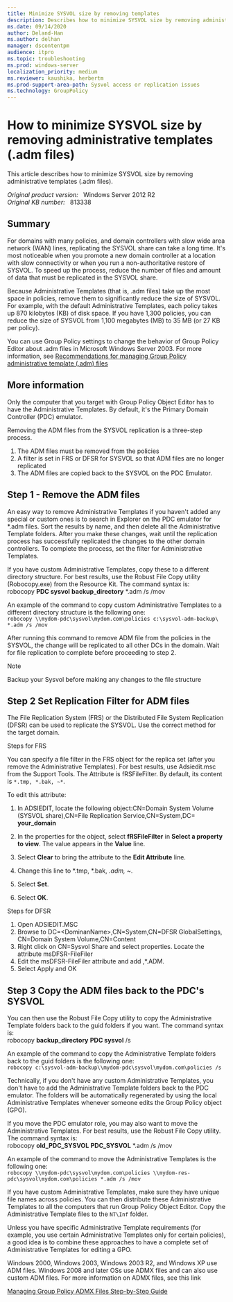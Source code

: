 ```yaml
---
title: Minimize SYSVOL size by removing templates
description: Describes how to minimize SYSVOL size by removing administrative templates (.adm files).
ms.date: 09/14/2020
author: Deland-Han 
ms.author: delhan
manager: dscontentpm
audience: itpro
ms.topic: troubleshooting
ms.prod: windows-server
localization_priority: medium
ms.reviewer: kaushika, herbertm
ms.prod-support-area-path: Sysvol access or replication issues
ms.technology: GroupPolicy
---
```

# How to minimize SYSVOL size by removing administrative templates (.adm files)

This article describes how to minimize SYSVOL size by removing administrative templates (.adm files).

_Original product version:_ &nbsp; Windows Server 2012 R2  
_Original KB number:_ &nbsp; 813338

## Summary

For domains with many policies, and domain controllers with slow wide area network (WAN) lines, replicating the SYSVOL share can take a long time. It's most noticeable when you promote a new domain controller at a location with slow connectivity or when you run a non-authoritative restore of SYSVOL. To speed up the process, reduce the number of files and amount of data that must be replicated in the SYSVOL share.

Because Administrative Templates (that is, .adm files) take up the most space in policies, remove them to significantly reduce the size of SYSVOL. For example, with the default Administrative Templates, each policy takes up 870 kilobytes (KB) of disk space. If you have 1,300 policies, you can reduce the size of SYSVOL from 1,100 megabytes (MB) to 35 MB (or 27 KB per policy).

You can use Group Policy settings to change the behavior of Group Policy Editor about .adm files in Microsoft Windows Server 2003. For more information, see [Recommendations for managing Group Policy administrative template (.adm) files](https://support.microsoft.com/help/816662)  

## More information

Only the computer that you target with Group Policy Object Editor has to have the Administrative Templates. By default, it's the Primary Domain Controller (PDC) emulator.

Removing the ADM files from the SYSVOL replication is a three-step process.

1. The ADM files must be removed from the policies
2. A filter is set in FRS or DFSR for SYSVOL so that ADM files are no longer replicated
3. The ADM files are copied back to the SYSVOL on the PDC Emulator.

## Step 1 - Remove the ADM files

An easy way to remove Administrative Templates if you haven't added any special or custom ones is to search in Explorer on the PDC emulator for *.adm files. Sort the results by name, and then delete all the Administrative Template folders. After you make these changes, wait until the replication process has successfully replicated the changes to the other domain controllers. To complete the process, set the filter for Administrative Templates.

If you have custom Administrative Templates, copy these to a different directory structure. For best results, use the Robust File Copy utility (Robocopy.exe) from the Resource Kit. The command syntax is:  
robocopy **PDC sysvol** **backup_directory** *.adm /s /mov

An example of the command to copy custom Administrative Templates to a different directory structure is the following one:  
`robocopy \\mydom-pdc\sysvol\mydom.com\policies c:\sysvol-adm-backup\ *.adm /s /mov`

After running this command to remove ADM file from the policies in the SYSVOL, the change will be replicated to all other DCs in the domain. Wait for file replication to complete before proceeding to step 2.

> [!NOTE]
> Backup your Sysvol before making any changes to the file structure

## Step 2 Set Replication Filter for ADM files

The File Replication System (FRS) or the Distributed File System Replication (DFSR) can be used to replicate the SYSVOL. Use the correct method for the target domain.

Steps for FRS

You can specify a file filter in the FRS object for the replica set (after you remove the Administrative Templates). For best results, use Adsiedit.msc from the Support Tools. The Attribute is fRSFileFilter. By default, its content is `*.tmp, *.bak, ~*`.

To edit this attribute:

1. In ADSIEDIT, locate the following object:CN=Domain System Volume (SYSVOL share),CN=File Replication Service,CN=System,DC= **your_domain**  

2. In the properties for the object, select **fRSFileFilter** in **Select a property to view**. The value appears in the **Value** line.
3. Select **Clear** to bring the attribute to the **Edit Attribute** line.
4. Change this line to *.tmp, *.bak, *.adm, ~*.
5. Select **Set**.
6. Select **OK**.

Steps for DFSR

1. Open ADSIEDIT.MSC
2. Browse to DC=\<DominanName>,CN=System,CN=DFSR GlobalSettings, CN=Domain System Volume,CN=Content
3. Right click on CN=Sysvol Share and select properties. Locate the attribute msDFSR-FileFiler
4. Edit the msDFSR-FileFiler attribute and add ,*.ADM.
5. Select Apply and OK

## Step 3 Copy the ADM files back to the PDC's SYSVOL

You can then use the Robust File Copy utility to copy the Administrative Template folders back to the guid folders if you want. The command syntax is:  
robocopy **backup_directory** **PDC sysvol** /s

An example of the command to copy the Administrative Template folders back to the guid folders is the following one:  
`robocopy c:\sysvol-adm-backup\\mydom-pdc\sysvol\mydom.com\policies /s`

Technically, if you don't have any custom Administrative Templates, you don't have to add the Administrative Template folders back to the PDC emulator. The folders will be automatically regenerated by using the local Administrative Templates whenever someone edits the Group Policy object (GPO).

If you move the PDC emulator role, you may also want to move the Administrative Templates. For best results, use the Robust File Copy utility. The command syntax is:  
robocopy **old_PDC_SYSVOL** **PDC_SYSVOL** *.adm /s /mov

An example of the command to move the Administrative Templates is the following one:  
`robocopy \\mydom-pdc\sysvol\mydom.com\policies \\mydom-res-pdc\sysvol\mydom.com\policies *.adm /s /mov`

If you have custom Administrative Templates, make sure they have unique file names across policies. You can then distribute these Administrative Templates to all the computers that run Group Policy Object Editor. Copy the Administrative Template files to the `NT\Inf` folder.

Unless you have specific Administrative Template requirements (for example, you use certain Administrative Templates only for certain policies), a good idea is to combine these approaches to have a complete set of Administrative Templates for editing a GPO.

Windows 2000, Windows 2003, Windows 2003 R2, and Windows XP use ADM files. Windows 2008 and later OSs use ADMX files and can also use custom ADM files. For more information on ADMX files, see this link

[Managing Group Policy ADMX Files Step-by-Step Guide](https://technet.microsoft.com/library/cc709647%28v=ws.10%29.aspx)
